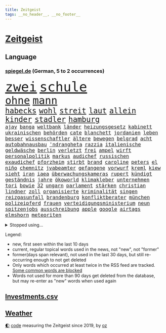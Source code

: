 ```yaml
---
title: Zeitgeist
tags: __no_header__, __no_footer__
---
```


# [Zeitgeist](https://oliz.io/zeitgeist/)

## Language

<h3><a href="https://www.spiegel.de" target="_blank">spiegel.de</a> (German, 5 to 2 occurrences)</h3>
<p style="font-family:monospace">
<span style="font-size:32pt"><a href="news_links.html#zwei" class="current">zwei</a></span>
<span style="font-size:32pt"><a href="news_links.html#schule" class="current">schule</a></span>
<br>
<span style="font-size:25pt"><a href="news_links.html#ohne" class="current">ohne</a></span>
<span style="font-size:25pt"><a href="news_links.html#mann" class="current">mann</a></span>
<br>
<span style="font-size:18pt"><a href="news_links.html#habecks" class="current">habecks</a></span>
<span style="font-size:18pt"><a href="news_links.html#wohl" class="current">wohl</a></span>
<span style="font-size:18pt"><a href="news_links.html#streit" class="current">streit</a></span>
<span style="font-size:18pt"><a href="news_links.html#laut" class="current">laut</a></span>
<span style="font-size:18pt"><a href="news_links.html#allein" class="current">allein</a></span>
<span style="font-size:18pt"><a href="news_links.html#kinder" class="current">kinder</a></span>
<span style="font-size:18pt"><a href="news_links.html#stadler" class="current">stadler</a></span>
<span style="font-size:18pt"><a href="news_links.html#hamburg" class="current">hamburg</a></span>
<br>
<span style="font-size:12pt"><a href="news_links.html#ajay" class="current">ajay</a></span>
<span style="font-size:12pt"><a href="news_links.html#banga" class="current">banga</a></span>
<span style="font-size:12pt"><a href="news_links.html#weltbank" class="current">weltbank</a></span>
<span style="font-size:12pt"><a href="news_links.html#länder" class="current">länder</a></span>
<span style="font-size:12pt"><a href="news_links.html#heizungsgesetz" class="current">heizungsgesetz</a></span>
<span style="font-size:12pt"><a href="news_links.html#kabinett" class="current">kabinett</a></span>
<span style="font-size:12pt"><a href="news_links.html#ukrainischen" class="current">ukrainischen</a></span>
<span style="font-size:12pt"><a href="news_links.html#behörden" class="current">behörden</a></span>
<span style="font-size:12pt"><a href="news_links.html#cate" class="new">cate</a></span>
<span style="font-size:12pt"><a href="news_links.html#blanchett" class="new">blanchett</a></span>
<span style="font-size:12pt"><a href="news_links.html#jordanien" class="current">jordanien</a></span>
<span style="font-size:12pt"><a href="news_links.html#leben" class="current">leben</a></span>
<span style="font-size:12pt"><a href="news_links.html#besser" class="current">besser</a></span>
<span style="font-size:12pt"><a href="news_links.html#wissenschaftler" class="current">wissenschaftler</a></span>
<span style="font-size:12pt"><a href="news_links.html#ältere" class="current">ältere</a></span>
<span style="font-size:12pt"><a href="news_links.html#bewegen" class="current">bewegen</a></span>
<span style="font-size:12pt"><a href="news_links.html#belgrad" class="new">belgrad</a></span>
<span style="font-size:12pt"><a href="news_links.html#acht" class="current">acht</a></span>
<span style="font-size:12pt"><a href="news_links.html#autobahnausbau" class="current">autobahnausbau</a></span>
<span style="font-size:12pt"><a href="news_links.html#'ndrangheta" class="new">'ndrangheta</a></span>
<span style="font-size:12pt"><a href="news_links.html#razzia" class="current">razzia</a></span>
<span style="font-size:12pt"><a href="news_links.html#italienische" class="current">italienische</a></span>
<span style="font-size:12pt"><a href="news_links.html#geldwäsche" class="new">geldwäsche</a></span>
<span style="font-size:12pt"><a href="news_links.html#berlin" class="current">berlin</a></span>
<span style="font-size:12pt"><a href="news_links.html#verletzt" class="current">verletzt</a></span>
<span style="font-size:12pt"><a href="news_links.html#frei" class="current">frei</a></span>
<span style="font-size:12pt"><a href="news_links.html#ampel" class="current">ampel</a></span>
<span style="font-size:12pt"><a href="news_links.html#wirft" class="current">wirft</a></span>
<span style="font-size:12pt"><a href="news_links.html#personalpolitik" class="current">personalpolitik</a></span>
<span style="font-size:12pt"><a href="news_links.html#markus" class="current">markus</a></span>
<span style="font-size:12pt"><a href="news_links.html#audichef" class="new">audichef</a></span>
<span style="font-size:12pt"><a href="news_links.html#russischen" class="current">russischen</a></span>
<span style="font-size:12pt"><a href="news_links.html#exaudichef" class="new">exaudichef</a></span>
<span style="font-size:12pt"><a href="news_links.html#pforzheim" class="new">pforzheim</a></span>
<span style="font-size:12pt"><a href="news_links.html#stirbt" class="current">stirbt</a></span>
<span style="font-size:12pt"><a href="news_links.html#brand" class="current">brand</a></span>
<span style="font-size:12pt"><a href="news_links.html#caroline" class="current">caroline</a></span>
<span style="font-size:12pt"><a href="news_links.html#peters" class="new">peters</a></span>
<span style="font-size:12pt"><a href="news_links.html#el" class="current">el</a></span>
<span style="font-size:12pt"><a href="news_links.html#niño" class="new">niño</a></span>
<span style="font-size:12pt"><a href="news_links.html#chemnitz" class="current">chemnitz</a></span>
<span style="font-size:12pt"><a href="news_links.html#jvabeamter" class="new">jvabeamter</a></span>
<span style="font-size:12pt"><a href="news_links.html#gefangene" class="current">gefangene</a></span>
<span style="font-size:12pt"><a href="news_links.html#vorwurf" class="current">vorwurf</a></span>
<span style="font-size:12pt"><a href="news_links.html#kreml" class="current">kreml</a></span>
<span style="font-size:12pt"><a href="news_links.html#kiew" class="current">kiew</a></span>
<span style="font-size:12pt"><a href="news_links.html#sieht" class="current">sieht</a></span>
<span style="font-size:12pt"><a href="news_links.html#iran" class="current">iran</a></span>
<span style="font-size:12pt"><a href="news_links.html#iaea" class="new">iaea</a></span>
<span style="font-size:12pt"><a href="news_links.html#überwachungskameras" class="current">überwachungskameras</a></span>
<span style="font-size:12pt"><a href="news_links.html#rupert" class="current">rupert</a></span>
<span style="font-size:12pt"><a href="news_links.html#kündigt" class="current">kündigt</a></span>
<span style="font-size:12pt"><a href="news_links.html#geständnis" class="current">geständnis</a></span>
<span style="font-size:12pt"><a href="news_links.html#jahre" class="current">jahre</a></span>
<span style="font-size:12pt"><a href="news_links.html#ökoworld" class="new">ökoworld</a></span>
<span style="font-size:12pt"><a href="news_links.html#klimakleber" class="current">klimakleber</a></span>
<span style="font-size:12pt"><a href="news_links.html#unternehmen" class="current">unternehmen</a></span>
<span style="font-size:12pt"><a href="news_links.html#tori" class="new">tori</a></span>
<span style="font-size:12pt"><a href="news_links.html#bowie" class="current">bowie</a></span>
<span style="font-size:12pt"><a href="news_links.html#32" class="current">32</a></span>
<span style="font-size:12pt"><a href="news_links.html#ungarn" class="current">ungarn</a></span>
<span style="font-size:12pt"><a href="news_links.html#parlament" class="current">parlament</a></span>
<span style="font-size:12pt"><a href="news_links.html#stärken" class="current">stärken</a></span>
<span style="font-size:12pt"><a href="news_links.html#christian" class="current">christian</a></span>
<span style="font-size:12pt"><a href="news_links.html#lindner" class="current">lindner</a></span>
<span style="font-size:12pt"><a href="news_links.html#zoll" class="new">zoll</a></span>
<span style="font-size:12pt"><a href="news_links.html#organisierte" class="current">organisierte</a></span>
<span style="font-size:12pt"><a href="news_links.html#kriminalität" class="current">kriminalität</a></span>
<span style="font-size:12pt"><a href="news_links.html#singen" class="current">singen</a></span>
<span style="font-size:12pt"><a href="news_links.html#reizgasunfall" class="new">reizgasunfall</a></span>
<span style="font-size:12pt"><a href="news_links.html#brandenburg" class="current">brandenburg</a></span>
<span style="font-size:12pt"><a href="news_links.html#konfliktberater" class="new">konfliktberater</a></span>
<span style="font-size:12pt"><a href="news_links.html#münchen" class="current">münchen</a></span>
<span style="font-size:12pt"><a href="news_links.html#polizeipferd" class="new">polizeipferd</a></span>
<span style="font-size:12pt"><a href="news_links.html#frauen" class="current">frauen</a></span>
<span style="font-size:12pt"><a href="news_links.html#verteidigungsministerium" class="current">verteidigungsministerium</a></span>
<span style="font-size:12pt"><a href="news_links.html#neun" class="current">neun</a></span>
<span style="font-size:12pt"><a href="news_links.html#spitzenjobs" class="new">spitzenjobs</a></span>
<span style="font-size:12pt"><a href="news_links.html#ausschreibung" class="current">ausschreibung</a></span>
<span style="font-size:12pt"><a href="news_links.html#apple" class="current">apple</a></span>
<span style="font-size:12pt"><a href="news_links.html#google" class="current">google</a></span>
<span style="font-size:12pt"><a href="news_links.html#airtags" class="new">airtags</a></span>
<span style="font-size:12pt"><a href="news_links.html#elmshorn" class="new">elmshorn</a></span>
<span style="font-size:12pt"><a href="news_links.html#meteoriten" class="new">meteoriten</a></span>
</p>
<details>
<summary>Stopped using...</summary>
<p class="former" style="font-size:12pt">
metropole(924) vollständig(924) handeln(923) gefährliche(922) leichter(922) lukaschenko(922) scharf(922) ausschreitungen(921) erklärte(921) geschichten(921) insgesamt(921) reichen(921) tieren(921) ausländische(920) eng(920) prüfung(920) taylor(920) österreichischen(920) 35(919) bekannten(919) debüt(919) grenzen(919) netzwerken(919) 37(918) botschaft(918) entlässt(918) kapitol(918) verlängern(918) diskutiert(917) hubschrauber(917) jagd(917) sachsen(917) spätestens(917) verpassen(917) äußern(917) amerika(916) zeichnet(916) 44(915) beklagen(915) beschwerde(915) hinweisen(915) mitglied(915) rheinlandpfalz(915) rief(915) statement(915) abschied(914) belarussische(914) entlassung(914) erwartungen(914) kardinal(914) rainer(914) rasant(914) reduziert(914) streichen(914) verzicht(914) zählen(914) aktuell(913) eingebrochen(913) freilassung(913) froh(913) gewaltig(913) landen(913) schlimm(913) spdpolitikerin(913) verschiebt(913) beschädigt(912) crash(912) diesel(912) digitalen(912) gebaut(912) gebrochen(912) löste(912) regt(912) 10(911) lobt(911) themen(911) torhüter(911) vielerorts(911) wirtschaftlichen(911) gewinner(910) kollaps(910) siegen(910) stellten(910) venezuela(910) vergangene(910) hans(909) hotel(909) juli(909) schlimmste(909) teilnehmen(909) bundestrainer(908) hürden(907) kämpfer(907) saarland(907) spekuliert(907) usschauspielerin(907) beteiligung(906) brite(906) frachter(906) geklärt(906) reagierten(906) schwierige(906) schäden(906) see(906) italienischen(905) schaffte(905) staatliche(905) klimapolitik(904) überholt(904) todesopfer(903) juristisch(902) kommende(902) berühmten(901) herr(901) gekauft(900) gesundheitsministerium(900) hinten(900) auflagen(899) journalistin(899) nationalen(899) rechtzeitig(899) erfunden(898) küstenwache(898) anzeichen(897) argentinien(896) züge(896) enge(895) heftigen(895) empfehlung(894) frisch(889) vorteile(889) bundesverfassungsgericht(888) hohem(887) niedrig(887) wusste(887) heutigen(886) stellung(886) spannend(883) verständnis(881) schützt(879) iranischen(878) johannes(870) zdf(869) entbrannt(866) flog(859) 85(858) wmtitel(850) maschinen(849) woelki(838) variante(827) rasche(818) schlaf(813) kannte(777) wolken(774) universitäten(766) gregor(758) abgestürzt(743) gebeten(741) joseph(728) geehrt(726) gestanden(697) benzinpreise(676) arte(663) rereportage(663) schwäche(663) adac(661) ohnehin(654) arme(651) norwegische(651) 72(642) kollision(617) immobilienmarkt(616) topmanager(615) beeinträchtigt(613) rätselhafte(607) parlaments(606) gerissen(602) übertragen(594) geleistet(591) haushalt(590) staatsbesuch(585) investiert(581) hawaii(577) staatspräsident(575) fünftel(569) mehrwertsteuer(566) vorfeld(565) floyd(560) abkommen(553) ice(552) vermitteln(552) beider(551) briefe(547) ampelregierung(545) zurückgezogen(543) övp(543) volksverhetzung(539) saal(537) rosa(531) erschlagen(528) härte(524) schülerin(524) ausgeben(522) gletscher(522) vatikan(513) schärfere(509) winfried(505) bundesfinanzminister(499) erwiesen(494) pink(486) ruhrgebiet(486) kanzlers(482) rasch(481) möchten(479) oscar(473) rennstall(471) einrichtungen(470) kehrtwende(466) sankt(460) widersprechen(458) einbrecher(456) nutzten(451) erweitert(450) hauptbahnhof(450) erneuert(445) helikopter(442) vergleichsweise(442) einheit(436) young(423) ansehen(418) jennifer(413) abgeschafft(411) gelöst(410) südamerika(410) absagen(409) zugesagt(409) abtreibungen(407) lücken(405) nebenbei(402) starkregen(397) beschuldigten(396) mutige(395) nukleare(395) jahreszeit(394) 2035(393) baustelle(393) tyson(392) sexualisierte(385) angestellte(377) nationalelf(375) zuflucht(374) verfolgung(373) weitermachen(368) arbeitslosigkeit(367) zuschauern(366) trauerfeier(363) kompensieren(362) öpnv(361) geöffnet(356) verzichtete(352) pelosi(351) lokführer(345) schlamm(342) wütende(341) rüsten(339) mordfall(336) politisches(333) bedingung(332) empfohlen(332) eingesperrt(329) waggons(327) ausgezahlt(325) rockband(321) black(320) kühnert(317) versinkt(317) spdgeneralsekretär(315) stärksten(314) irgendwann(313) verhaftung(313) empfehlungen(312) andrew(309) drogenboss(308) jimmy(307) erdrutsche(306) gegnerin(303) weltrekord(302) jagt(301) osnabrück(301) profi(301) lena(298) prompt(298) schwimmen(298) staus(298) valley(298) tirol(295) dfbteam(294) schrumpfen(292) erntet(290) deutsch(289) großaufgebot(287) vorantreiben(287) kostete(284) geste(283) versorgen(283) olympiasieger(282) erich(280) formen(280) entfernen(279) erlegen(277) islamisten(275) lagen(275) verstanden(274) frist(273) juristisches(273) streicheln(273) innenstadt(271) einnahme(270) fpö(270) antony(267) blackout(265) globalen(265) neueste(265) aussteigen(263) eingebracht(263) äußerst(263) demonstrierenden(262) skifahrer(260) nachhaltigkeit(259) regensburg(259) aufbau(258) schied(258) virginia(256) 40jährige(254) positioniert(254) trailer(252) traten(252) durchs(250) erkranken(250) inselstaat(249) neukölln(248) nordsyrien(248) exweltmeister(247) studentin(246) kampfpanzer(245) spitzen(245) studieren(244) okay(240) schreitet(240) abwehren(237) angezeigt(237) grab(237) mississippi(235) 63(233) stromausfälle(233) patzte(232) töne(232) strenger(231) franz(228) verstöße(228) faktor(227) nachspiel(227) talkshow(226) gerechtfertigt(225) anfangs(224) bauch(224) gewässer(224) strategen(223) verbal(223) befürworten(222) dunkle(222) entstehen(222) lenken(222) verbrachte(219) toren(218) konten(216) skifahren(216) a7(215) fame(212) rassistischer(212) walk(212) senioren(210) 85jährige(209) beton(209) ausgestattet(208) umgekehrt(208) inspiziert(207) lissabon(206) palästinensische(206) einsamkeit(205) entzieht(205) kinderpornografie(205) spiegelrecherche(205) fußballnationalspieler(204) laufende(204) nationaltrainer(203) winzer(203) betrogen(202) herzog(202) pflichten(202) mittelstand(201) arnold(200) königshaus(200) hall(198) hauptdarstellerin(198) krawalle(198) zahnarzt(198) 57(197) sauber(197) bröckelt(196) dirk(196) silicon(196) verhältnissen(196) adidas(195) eingriff(195) gedreht(194) schutzmacht(194) sondertribunal(192) bundesstraße(190) verzeichnen(190) liebte(189) entführen(188) riesiges(188) eröffnete(187) datenanalyse(186) nachlass(186) kulissen(183) verfilmt(183) mama(182) ohio(180) kohl(179) blaue(177) brutaler(176) lützerath(175) dichter(172) epidemie(172) baustellen(171) norddeutschen(171) rückendeckung(171) schrauben(170) auswanderer(169) gerichts(169) eugipfel(168) fraktionschef(168) westküste(167) begehrt(166) leere(166) operiert(166) beantworten(165) sam(165) deutschem(164) gwyneth(164) paltrow(164) wwf(164) diversität(163) kronzeuge(163) zulassen(163) eric(162) nachrichtenagentur(162) reis(162) erreichbar(161) petersplatz(161) transporter(160) möglichkeit(159) widmen(159) zäh(158) spion(156) weitem(156) häufigsten(155) kabine(155) kinderbücher(155) gleise(154) usfirma(153) antreibt(152) einstige(151) gesellschaften(151) greene(149) journal(149) klarkommen(149) luise(149) marjorie(149) transportiert(149) netanyahus(147) blüte(146) grundgesetz(146) 190(145) hoffnungsschimmer(145) 53(144) cyberkriminellen(143) präsidentschaftskandidatur(143) augenzeuge(142) koreanischen(142) wegfallen(142) siemens(141) russell(139) achtzigerjahre(138) inhaftierter(138) bankmanfried(137) bundesjustizminister(137) melbourne(137) technologien(137) tomaten(137) anscheinend(136) nico(136) ehrlich(135) kleineren(135) engländer(134) ärgerlich(134) go(133) mitgliedern(133) steigern(133) dfbelf(132) kiewer(131) auflaufen(130) wundern(130) ghana(129) little(129) zugunglück(129) 2009(128) altersdiskriminierung(128) präsentation(128) schiebt(128) 71(127) hintergründen(127) kapitolsturm(127) netzbetreiber(127) reformideen(127) skiurlaub(127) strafanzeige(127) falschfahrer(126) greenpeace(126) tvexperte(126) muster(125) verarbeiten(125) verleihen(125) ewige(124) niemanden(124) praxen(124) streitigkeiten(124) geraubt(122) überholen(122) erkennbar(121) klinsmann(121) läden(121) unterzogen(121) gefallene(120) stillen(119) verschafft(119) wuppertal(119) 165(118) berufsaussichten(118) geerbt(118) dreier(117) daniels(116) pfeifen(116) rathaus(116) runden(116) stormy(116) autofahrern(115) kriegen(115) lebenszeit(115) militärhilfe(115) rekordhoch(113) erlaubnis(112) mittelpunkt(112) stockt(112) strange(112) säuglinge(112) meinungen(110) salat(110) schenk(110) schimpfte(110) 2028(109) al(109) fabuliert(109) komplexe(109) weltsport(109) wendung(109) zurückzuerobern(109) änderung(109) betreffen(108) reichsbürgerszene(108) sammlungen(107) jener(106) käse(106) milliardenhöhe(106) stücke(106) übereinstimmenden(106) gewölbe(105) moritz(105) deutschlandweit(104) pontifex(102) erweisen(101) arktische(100) unicef(100) aussieht(99) freundschaften(99) hoffentlich(99) rhetorik(99) stationen(99) brannten(98) cohen(98) nachgegeben(98) rüstet(98) unpünktlich(98) ignorieren(97) missbrauchsvorwürfen(97) sicherheitsmaßnahmen(97) einträge(96) herrlich(96) interessante(95) nowitzki(94) oberhaupt(94) residenz(94) soest(94) tate(94) gebildet(93) pablo(93) a20(92) bahngewerkschaft(92) bellevue(92) grünenchefin(92) mythos(92) panzern(92) ricarda(92) shows(92) befiehlt(91) einsame(91) erfahrungsbericht(91) grundnahrungsmittel(91) kloster(91) kriegsgefangenen(91) wmtriumph(91) aufhebung(90) entlang(90) flasche(90) premierministers(90) schwulen(90) träumereien(90) adam(89) alternde(89) bibel(89) flugverkehr(89) führungsschwäche(89) hübsche(89) irgendwie(89) ministers(89) demonstriert(88) rechtsreligiöse(88) amtierende(87) eingestiegen(87) königliche(87) schokoladenfabrik(87) studentinnen(87) unfallfahrerin(87) vandalismus(87) 66jährige(86) abstimmungen(86) bildzeitung(86) charlie(86) gelaunt(86) ballauf(85) baute(85) di(85) rückzugs(85) verdächtigt(85) vornamen(85) flensburg(84) gärtnerei(84) orthodoxe(84) selbstverständnis(84) traumata(84) umfasst(84) ausstellung(83) bauer(83) beerdigen(83) braunkohleabbau(83) brennpunkt(83) cornwall(83) fahrbahn(83) soja(83) utah(83) zwingt(83) außengrenzen(82) durchsuchung(82) eingegangen(82) fell(82) führungswechsel(82) griffen(82) kohlekraftwerke(82) re(82) sektor(82) ausflügen(81) ausgewählte(81) binneni(81) busse(81) dsds(81) eingestampft(81) gleichgewicht(81) gros(81) herstellung(81) houellebecq(81) lederer(81) lothar(81) nordamerika(81) standesamt(81) anfänger(80) kultusministerkonferenz(80) pascha(80) ressentiments(80) sportwagen(80) vorgeschmack(80) vorschriften(80) überfüllten(80) ant(79) avengersstar(79) beliebtheit(79) bullerbü(79) einbruchs(79) frachtschiff(79) intel(79) parteivize(79) scheiterns(79) staatsgebiets(79) ungnade(79) fach(78) gerichtliche(78) herrschaft(78) komische(78) küsse(78) zyklus(77) überschreiten(77) alfred(76) berge(76) exekutionen(76) hadern(76) konkurrenzkampf(76) tagelangen(76) tüfteln(76) unterhose(76) 270(75) floh(75) solch(75) uralte(75) 132(74) bahngesellschaft(74) frisches(74) kriegsgebiet(74) niederländischen(74) optimistischer(74) schlugen(74) teilzeit(74) verbreiteten(74) zufälligen(74) a3(73) angeschlagen(73) belarussischer(73) bundesligisten(73) carl(73) gedemütigt(73) pädagogen(73) quereinstieg(73) stellungen(73) vermeintlicher(73) verträgt(73) verwenden(73) zettel(73) gravierende(72) rate(72) transfer(72) begrüßung(71) bronchitis(71) markante(71) spitzenkoch(71) absturzstelle(70) bundeshilfen(70) elektrofahrzeugen(70) lauf(70) läufer(70) mütze(70) pfosten(70) stürmten(70) urteilen(70) völkermords(70) abbruchkante(69) gegenstand(69) geschäftsleitung(69) maximilian(69) schlammlawinen(69) topklubs(69) beschlüsse(68) oppositionspartei(68) autobahnprojekte(67) genre(67) kläger(67) limousine(67) nachhaltiger(67) niederösterreich(67) streikrecht(67) flächendeckenden(66) gebiss(66) lloyd(66) pilotprojekt(66) vogue(66) wissler(65) beantwortet(64) bereitstellen(64) überlässt(64) aufstehen(63) deutschfranzösischen(63) escobar(63) fragerunde(63) handwerker(63) media(63) obacht(63) rupprecht(63) schienennetz(63) wichtigere(63) kanzlerpartei(62) raste(62) vermeintliche(62) koalitionsausschuss(61) lautstark(61) multimillionär(61) staatsfonds(61) turbo(61) usmedien(61) zutiefst(61) ewigkeit(60) nicola(60) pavel(60) polizeiliche(60) saarbrücken(60) straßenbau(60) sturgeon(60) teddy(60) umgestellt(60) augenhöhe(59) befragten(59) bluttat(59) domenico(59) fernhalten(59) linkenchefin(59) mysteriöser(59) regierungsparteien(59) tedesco(59) terrorverdachts(59) ajax(58) bärlauch(58) mietwagen(58) schwule(58) winteroffensive(58) packt(57) renoviert(57) staatenbund(57) waffenarsenal(57) wutausbrüche(57) abstiegskandidat(56) bahnhöfen(56) plüsch(56) schicke(56) zusammengeschlagen(56) abstiegssorgen(55) einlassen(55) gebrochene(55) konzerngeschichte(55) lada(55) riskante(55) vorausgegangen(55) wettbewerbe(55) zulegen(55) energiekonzerns(54) klappe(54) liegestütze(54) onlineshop(54) seniorinnen(54) sonntags(54) güterzugs(53) hindernisse(53) lives(53) lotto(53) matter(53) rekordgewinn(53) siedler(53) währenddessen(53) zweithöchste(53) dicht(52) jojo(52) kahlschlag(52) leiterin(52) moyes(52) todesfall(52) trümmerteile(52) härtefallhilfen(51) kuhmilch(51) lampedusa(51) niederlegen(51) parodiert(51) schwachsinn(51) stärkt(51) tierischen(51) tourneen(51) zuckerberg(51) berechnen(50) rechner(50) sparsamer(50) teures(50) auslandsbesuch(49) spitzenspiel(49) usaußenministerium(49) zombies(49) abschlussprüfungen(48) exgouverneur(48) gesundheitsschutz(48) uhren(48) wütenden(48) demonstrativ(47) vermehren(47) aktiver(46) entgleisung(46) enthielt(46) geradezu(46) glückwünsche(46) konzerthauses(46) multimilliardär(46) auferlegt(45) etappensieg(45) hamilton(45) hitchcocks(45) juristin(45) lewis(45) petersen(45) reportage(45) stürme(45) vertigo(45) genervt(44) klimaneutrale(44) sechsstellige(44) verlängerten(44) wörth(44) abstriche(43) drangsaliert(43) gedachten(43) lutz(43) mühen(43) ticketmaster(43) bemerkenswerte(42) berlinale(42) mangelhafter(42) ofen(42) wachsender(42) warnte(42) zuschlagen(42) billionen(41) exklub(41) gesichter(41) gründlich(41) beschlagnahmte(40) indigenen(40) orangutan(40) pennsylvania(40) vermutung(40) zerknirscht(40) computerchips(39) effizient(39) müde(39) publik(39) derzeitigen(38) köln/bonn(38) rosatom(38) 1987(37) angreift(37) gejagt(37) hochschulart(37) schiffes(37) trotzig(37) wendepunkt(37) abwürgen(36) ankommen(36) ansprache(36) besserem(36) dominator(36) lupe(36) machbar(36) midjourney(36) schwimmt(36) ergebnissen(35) filip(35) grünenvorsitzende(35) jahn(35) klebeproteste(35) ungeschlagen(35) 15jährigen(34) erworben(34) missbrauchsfälle(34) rheinische(34) slowenien(34) spiegelkorrespondentin(34) verpassten(34) verrat(34) einkaufen(33) miriam(33) nächster(33) nützt(33) pflegebedürftigen(33) space(33) stammende(33) tischt(33) verbrennungsmotors(33) entkriminalisierung(32) parker(32) roger(32) waters(32) 13000(31) cyberangriffe(31) erleichterungen(31) hülkenberg(31) komödie(31) mittagessen(31) optionen(31) sicherheitsrat(31) snp(31) ulrike(31) achtung(30) bedrohen(30) friseur(30) hilflos(30) schwellen(30) themenpark(30) platzhirsche(29) risse(29) vorstellt(29) wolkenkratzer(29) beliebtes(28) geschehen(28) newsletters(28) optimieren(28) unglücklich(28) verschwundener(28) verursachte(28) wüteten(28) ansichten(27) benziner(27) fechten(27) heizungspläne(27) hochzeitstag(27) jenz(27) verifiziert(27) anlegern(26) bodycams(26) einflussnahme(26) hellt(26) usstützpunkt(26) wahlzettel(26) abneigung(25) eindringt(25) huwara(25) illusion(25) luke(25) miami(25) religiöse(25) stabile(25) beleg(24) regierungsarbeit(24) terzić(24) ursprungs(24) verbrennerverbot(24) vergiftung(24) 1958(23) choupomoting(23) einlegen(23) fossiler(23) sabotage(23) ungewohnt(23) versus(23) eigentlichen(22) großstreiks(22) nordstreampipeline(22) pornodarstellerin(22) weibchen(22) irina(21) schotten(21) stillende(21) streitthemen(21) videospiel(21) angestiftet(20) bundesverwaltungsgericht(20) rum(20) sabine(20) verlernt(20) generalstreik(19) regierungskritiker(19) regierungspartei(19) sommerspielen(19) donau(18) geschlechter(18) intelligente(18) römischen(18) steuersenkung(18) vergangenem(18) 68jährige(17) erkrankungen(17) heimlich(17) intensiv(17) krachte(17) kuhle(17) äußeren(17) eilverfahren(16) endometriose(16) fehlern(16) freudenberg(16) rechnungshof(16) zwölfjährige(16) überwachungskamera(16) coronatests(15) dinosaurier(15) einzuhalten(15) existenzielle(15) kraftstoff(15) usbanken(15) europarats(14) samstagabend(14) vermieste(14) deutschlandreise(13) geschmiert(13) muslimisch(13) talk(13) unverletzt(13) kneipen(12) kopfüber(12) nachdenken(12) sofortiger(12) boykottieren(11) inhaftieren(11) mehrtägigen(11) regionalbanken(11) sprachkritik(11) usförderprogramm(11)
</p>
</details>
<p>Legend:
<ul>
<li><span class="new">new</span>, first seen within the last 10 days</li>
<li><span class="current">current</span>, regular topical words used in the news, not "new", not "former"</li>
<li><span class="former">former(days span relevant)</span>, not used in the last 30 days, but still re-occurring enough to not get deleted</li>
<li>Only words which occurred at least twice in the RSS feed are tracked. <a href="language/filters.py">Some common words are blocked</a></li>
<li>Words not used for more than 90 days get deleted from the database, but may re-enter as "new" words when used again</li>
</ul>
</p>

## [Investments](investments.html)[.csv](investments.csv)

## [Weather](weather.html)

<footer>
<a href="javascript:toggleTheme()" class="nav">🌓</a>
<a href="https://github.com/ooz/zeitgeist">code</a> measuring the Zeitgeist since 2019, by <a href="https://oliz.io">oz</a>
</footer>
